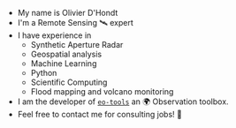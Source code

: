 - My name is Olivier D'Hondt
- I'm a Remote Sensing 🛰️ expert
- I have experience in
  - Synthetic Aperture Radar
  - Geospatial analysis
  - Machine Learning
  - Python
  - Scientific Computing
  - Flood mapping and volcano monitoring
- I am the developer of [`eo-tools`](https://github.com/odhondt/eo_tools) an 🌍 Observation toolbox.
- Feel free to contact me for consulting jobs! 🚀 
<!--
**odhondt/odhondt** is a ✨ _special_ ✨ repository because its `README.md` (this file) appears on your GitHub profile.

Here are some ideas to get you started:

- 🔭 I’m currently working on ...
- 🌱 I’m currently learning ...
- 👯 I’m looking to collaborate on ...
- 🤔 I’m looking for help with ...
- 💬 Ask me about ...
- 📫 How to reach me: ...
- 😄 Pronouns: ...
- ⚡ Fun fact: ...
-->
